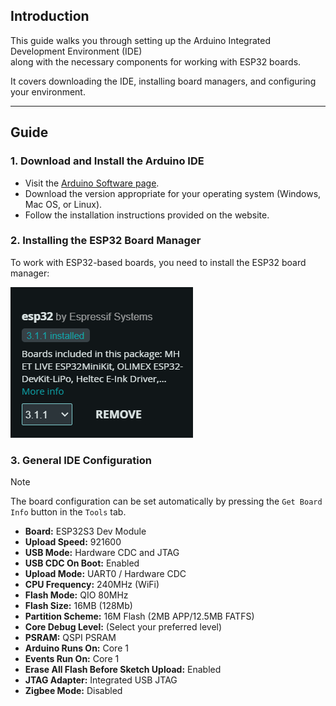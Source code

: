 ## Introduction

This guide walks you through setting up the
Arduino Integrated Development Environment (IDE)\
along with the necessary components for working with ESP32 boards.

It covers downloading the IDE, installing board managers,
and configuring your environment.

---

## Guide

### 1. Download and Install the Arduino IDE

- Visit the [Arduino Software page](https://www.arduino.cc/en/software).
- Download the version appropriate for your operating system
  (Windows, Mac OS, or Linux).
- Follow the installation instructions provided on the website.

### 2. Installing the ESP32 Board Manager

To work with ESP32-based boards, you need to install the ESP32 board manager:

![arduino_board_manager](img/arduino_board_manager.png)

### 3. General IDE Configuration

> [!note]
> The board configuration can be set automatically by pressing the
> `Get Board Info` button in the `Tools` tab.

- **Board:** ESP32S3 Dev Module
- **Upload Speed:** 921600
- **USB Mode:** Hardware CDC and JTAG
- **USB CDC On Boot:** Enabled
- **Upload Mode:** UART0 / Hardware CDC
- **CPU Frequency:** 240MHz (WiFi)
- **Flash Mode:** QIO 80MHz
- **Flash Size:** 16MB (128Mb)
- **Partition Scheme:** 16M Flash (2MB APP/12.5MB FATFS)
- **Core Debug Level:** (Select your preferred level)
- **PSRAM:** QSPI PSRAM
- **Arduino Runs On:** Core 1
- **Events Run On:** Core 1
- **Erase All Flash Before Sketch Upload:** Enabled
- **JTAG Adapter:** Integrated USB JTAG
- **Zigbee Mode:** Disabled
